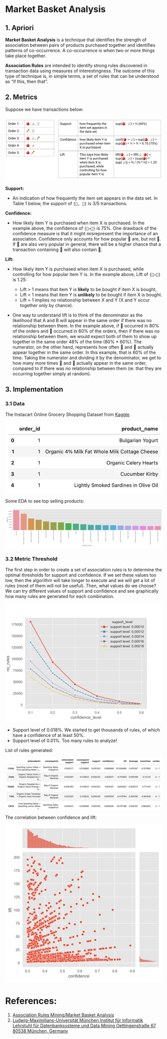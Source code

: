# Market Basket Analysis

## 1. Apriori
**Market Basket Analysis**  is a technique that identifies the strength of association between pairs of products purchased together and 
identifies patterns of co-occurrence. A co-occurrence is when two or more things take place together.

**Association Rules** are intended to identify strong rules discovered in transaction data using measures of 
interestingness. The outcome of this type of technique is, in simple terms, a set of rules that can be understood 
as “if this, then that”.

## 2. Metrics
Suppose we have transactions below:

![figure 1](media/fig1_metrics.png)

**Support:**
- An indication of how frequently the item set appears in the data set.
  In Table 1 below, the support of `{🍎, 🥚}` is 3/5 transactions.

**Confidence:**
- How likely item Y is purchased when item X is purchased. In the example above, the
  confidence of `{🍎→🥚}` is 75%. One drawback of the confidence measure is that it might misrepresent the 
importance of an association. Confidence only accounts for how popular 🍎 are, but not 🥚. If 🥚 are also very popular 
in general, there will be a higher chance that a transaction containing 🍎 will also contain 🥚.

**Lift:**
- How likely item Y is purchased when item X is purchased, while controlling for how popular item Y is. 
In the example above, Lift of `{🍎→🥚}` is 1.25: 
  - Lift > 1 means that item Y is **likely** to be bought if item X is bought, 
  - Lift < 1 means that item Y is **unlikely** to be bought if item X is bought.
  - Lift = 1 implies no relationship between X and Y (X and Y occur together only by chance).

- One way to understand lift is to think of the denominator as the likelihood that A and B will appear in the 
same order if there was no relationship between them. In the example above, if 🍎 occurred in 80% of the orders 
and 🥚 occurred in 60% of the orders, then if there was no relationship between them, we would expect both of 
them to show up together in the same order 48% of the time (80% * 60%). The numerator, on the other hand, 
represents how often 🍎 and 🥚 actually appear together in the same order. In this example, that is 60% of 
the time. Taking the numerator and dividing it by the denominator, we get to how many more times 🍎 and 🥚 
actually appear in the same order, compared to if there was no relationship between them (ie: that they are occurring 
together simply at random).

## 3. Implementation
### 3.1 Data
The Instacart Online Grocery Shopping Dataset from [Kaggle](https://www.kaggle.com/competitions/instacart-market-basket-analysis/data).

![figure 2](media/fig2_data.png)

Some EDA to see top selling products:

![figure 3](media/fig3_top_products.png)

### 3.2 Metric Threshold
The first step in order to create a set of association rules is to determine the optimal thresholds for 
support and confidence. If we set these values too low, then the algorithm will take longer to execute and we 
will get a lot of rules (most of them will not be useful). Then, what values do we choose? We can try 
different values of support and confidence and see graphically how many rules are generated for each combination.

![figure 4](media/fig4_threshold.png)

- Support level of 0.018%. We started to get thousands of rules, of which have a confidence of at least 50%.
- Support level of 0.01%. Too many rules to analyze!

List of rules generated:

![figure 5](media/fig5_rules.png)

The correlation between confidence and lift:

![figure 6](media/fig6_correlation.png)

# References:
1. [Association Rules Mining/Market Basket Analysis](https://www.kaggle.com/code/datatheque/association-rules-mining-market-basket-analysis)
2. [Ludwig-Maximilians-Universität München Institut für Informatik Lehrstuhl für Datenbanksysteme und Data Mining Oettingenstraße 67 80538 München, Germany](https://www.dbs.ifi.lmu.de/Lehre/KDD/SS16/skript/3_FrequentItemsetMining.pdf)
